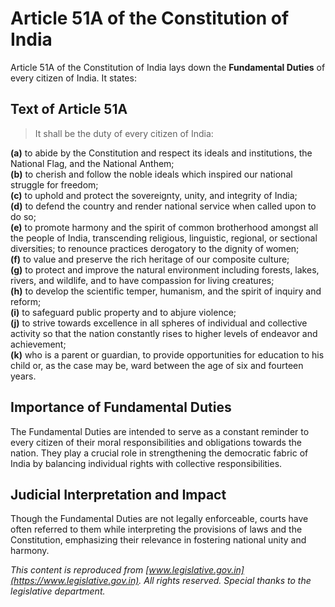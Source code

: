 # Article 51A of the Constitution of India

Article 51A of the Constitution of India lays down the **Fundamental Duties** of every citizen of India. It states:

## Text of Article 51A

> It shall be the duty of every citizen of India:

**(a)** to abide by the Constitution and respect its ideals and institutions, the National Flag, and the National Anthem;  
**(b)** to cherish and follow the noble ideals which inspired our national struggle for freedom;  
**(c)** to uphold and protect the sovereignty, unity, and integrity of India;  
**(d)** to defend the country and render national service when called upon to do so;  
**(e)** to promote harmony and the spirit of common brotherhood amongst all the people of India, transcending religious, linguistic, regional, or sectional diversities; to renounce practices derogatory to the dignity of women;  
**(f)** to value and preserve the rich heritage of our composite culture;  
**(g)** to protect and improve the natural environment including forests, lakes, rivers, and wildlife, and to have compassion for living creatures;  
**(h)** to develop the scientific temper, humanism, and the spirit of inquiry and reform;  
**(i)** to safeguard public property and to abjure violence;  
**(j)** to strive towards excellence in all spheres of individual and collective activity so that the nation constantly rises to higher levels of endeavor and achievement;  
**(k)** who is a parent or guardian, to provide opportunities for education to his child or, as the case may be, ward between the age of six and fourteen years.

## Importance of Fundamental Duties

The Fundamental Duties are intended to serve as a constant reminder to every citizen of their moral responsibilities and obligations towards the nation. They play a crucial role in strengthening the democratic fabric of India by balancing individual rights with collective responsibilities.

## Judicial Interpretation and Impact

Though the Fundamental Duties are not legally enforceable, courts have often referred to them while interpreting the provisions of laws and the Constitution, emphasizing their relevance in fostering national unity and harmony.

*This content is reproduced from [www.legislative.gov.in](https://www.legislative.gov.in). All rights reserved. Special thanks to the legislative department.*
